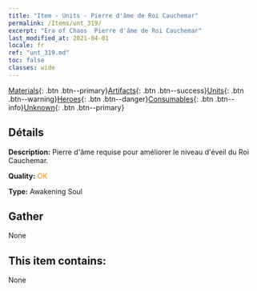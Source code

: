 ```yaml
---
title: "Item - Units - Pierre d'âme de Roi Cauchemar"
permalink: /Items/unt_319/
excerpt: "Era of Chaos  Pierre d'âme de Roi Cauchemar"
last_modified_at: 2021-04-01
locale: fr
ref: "unt_319.md"
toc: false
classes: wide
---
```

 [Materials](/fr/Items/){: .btn .btn--primary}[Artifacts](/fr/Items/Artifacts/){: .btn .btn--success}[Units](/fr/Items/Units/){: .btn .btn--warning}[Heroes](/fr/Items/Heroes/){: .btn .btn--danger}[Consumables](/fr/Items/Consumables/){: .btn .btn--info}[Unknown](/fr/Items/Unknown/){: .btn .btn--primary}

## Détails
 **Description:** Pierre d'âme requise pour améliorer le niveau d'éveil du Roi Cauchemar.

 **Quality:** <span style="color: #FF8C00">OK</span>

 **Type:** Awakening Soul

## Gather

  None

## This item contains:

  None


